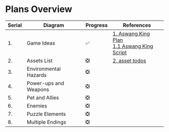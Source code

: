 # Plans Overview

| Serial | Diagram               | Progress | References                                                   |
| ------ | --------------------- | -------- | ------------------------------------------------------------ |
| 1.     | Game Ideas            | ✅        | [1. Aswang King Plan](1.-Aswang-King-Plan.pdf)<br>[1.1 Aswang King Script](1.1-Aswang-King-Script.pdf) |
| 2.     | Assets List           | ❎        | [2. asset todos](2.-asset-todos.md)                          |
| 3.     | Environmental Hazards | ❎        |                                                              |
| 4.     | Power-ups and Weapons | ❎        |                                                              |
| 5.     | Pet and Allies        | ❎        |                                                              |
| 6.     | Enemies               | ❎        |                                                              |
| 7.     | Puzzle Elements       | ❎        |                                                              |
| 8.     | Multiple Endings      | ❎        |                                                              |

